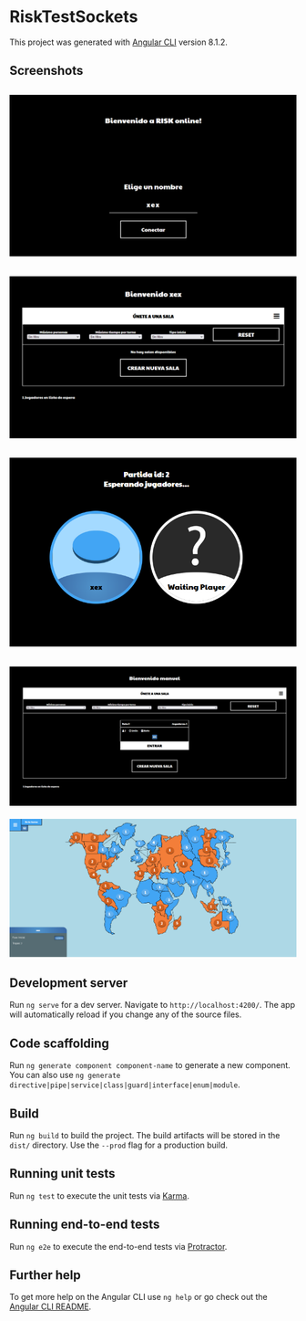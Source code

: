 # RiskTestSockets

This project was generated with [Angular CLI](https://github.com/angular/angular-cli) version 8.1.2.

## Screenshots
![Name selection](https://github.com/JGCdev/Risk-game/blob/master/src/assets/readme/111.png)
---
![Socket Rooms](https://github.com/JGCdev/Risk-game/blob/master/src/assets/readme/222.png)
---
![Waiting screen](https://github.com/JGCdev/Risk-game/blob/master/src/assets/readme/333.png)
---
![Room joining](https://github.com/JGCdev/Risk-game/blob/master/src/assets/readme/444.png)
---
![Risk Map With 2 users](https://github.com/JGCdev/Risk-game/blob/master/src/assets/readme/555.png)


## Development server

Run `ng serve` for a dev server. Navigate to `http://localhost:4200/`. The app will automatically reload if you change any of the source files.

## Code scaffolding

Run `ng generate component component-name` to generate a new component. You can also use `ng generate directive|pipe|service|class|guard|interface|enum|module`.

## Build

Run `ng build` to build the project. The build artifacts will be stored in the `dist/` directory. Use the `--prod` flag for a production build.

## Running unit tests

Run `ng test` to execute the unit tests via [Karma](https://karma-runner.github.io).

## Running end-to-end tests

Run `ng e2e` to execute the end-to-end tests via [Protractor](http://www.protractortest.org/).

## Further help

To get more help on the Angular CLI use `ng help` or go check out the [Angular CLI README](https://github.com/angular/angular-cli/blob/master/README.md).
